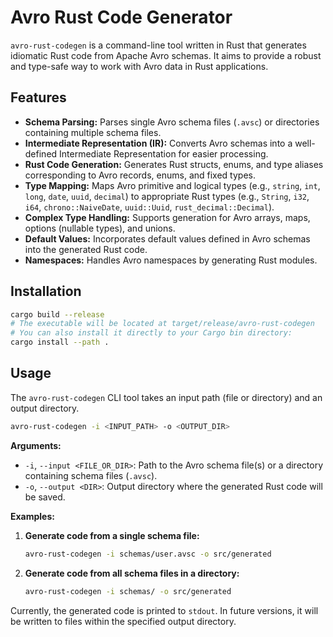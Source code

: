 # Avro Rust Code Generator

`avro-rust-codegen` is a command-line tool written in Rust that generates idiomatic Rust code from Apache Avro schemas. It aims to provide a robust and type-safe way to work with Avro data in Rust applications.

## Features

- **Schema Parsing:** Parses single Avro schema files (`.avsc`) or directories containing multiple schema files.
- **Intermediate Representation (IR):** Converts Avro schemas into a well-defined Intermediate Representation for easier processing.
- **Rust Code Generation:** Generates Rust structs, enums, and type aliases corresponding to Avro records, enums, and fixed types.
- **Type Mapping:** Maps Avro primitive and logical types (e.g., `string`, `int`, `long`, `date`, `uuid`, `decimal`) to appropriate Rust types (e.g., `String`, `i32`, `i64`, `chrono::NaiveDate`, `uuid::Uuid`, `rust_decimal::Decimal`).
- **Complex Type Handling:** Supports generation for Avro arrays, maps, options (nullable types), and unions.
- **Default Values:** Incorporates default values defined in Avro schemas into the generated Rust code.
- **Namespaces:** Handles Avro namespaces by generating Rust modules.

## Installation

```bash
cargo build --release
# The executable will be located at target/release/avro-rust-codegen
# You can also install it directly to your Cargo bin directory:
cargo install --path .
```

## Usage

The `avro-rust-codegen` CLI tool takes an input path (file or directory) and an output directory.

```bash
avro-rust-codegen -i <INPUT_PATH> -o <OUTPUT_DIR>
```

**Arguments:**

- `-i`, `--input <FILE_OR_DIR>`: Path to the Avro schema file(s) or a directory containing schema files (`.avsc`).
- `-o`, `--output <DIR>`: Output directory where the generated Rust code will be saved.

**Examples:**

1. **Generate code from a single schema file:**

    ```bash
    avro-rust-codegen -i schemas/user.avsc -o src/generated
    ```

2. **Generate code from all schema files in a directory:**

    ```bash
    avro-rust-codegen -i schemas/ -o src/generated
    ```

Currently, the generated code is printed to `stdout`. In future versions, it will be written to files within the specified output directory.
